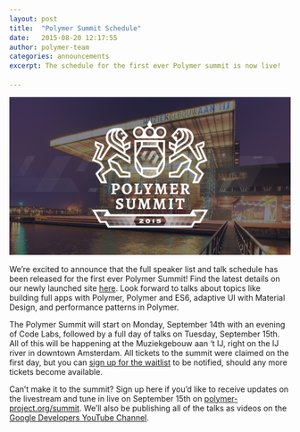 ```yaml
---
layout: post
title:  "Polymer Summit Schedule"
date:   2015-08-20 12:17:55
author: polymer-team
categories: announcements
excerpt: The schedule for the first ever Polymer summit is now live!

---
```

![Polymer summit logo](/images/logos/summit-2015.png)

We’re excited to announce that the full speaker list and talk schedule has been released for the first ever Polymer Summit!  Find the latest details on our newly launched site [here](https://www.polymer-project.org/summit). Look forward to talks about topics like building full apps with Polymer, Polymer and ES6, adaptive UI with Material Design, and performance patterns in Polymer.

The Polymer Summit will start on Monday, September 14th with an evening of Code Labs, followed by a full day of talks on Tuesday, September 15th. All of this will be happening at the Muziekgebouw aan ‘t IJ, right on the IJ river in downtown Amsterdam.  All tickets to the summit were claimed on the first day, but you can [sign up for the waitlist](https://polymer.eventfarm.com/orders/soldOut/7fff5387-0000-4556-a4c1-610d82a69538) to be notified, should any more tickets become available.

Can’t make it to the summit? Sign up here if you’d like to receive updates on the livestream and tune in live on September 15th on [polymer-project.org/summit](https://www.polymer-project.org/summit). We’ll also be publishing all of the talks as videos on the [Google Developers YouTube Channel](https://www.youtube.com/user/GoogleDevelopers).
